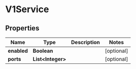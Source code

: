
# V1Service

## Properties
Name | Type | Description | Notes
------------ | ------------- | ------------- | -------------
**enabled** | **Boolean** |  |  [optional]
**ports** | **List&lt;Integer&gt;** |  |  [optional]



